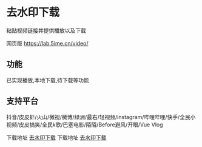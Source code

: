 
# 去水印下载

粘贴视频链接并提供播放以及下载

网页版
https://lab.5ime.cn/video/


## 功能

已实现播放,本地下载,待下载等功能

## 支持平台

抖音/皮皮虾/火山/微视/微博/绿洲/最右/轻视频/instagram/哔哩哔哩/快手/全民小视频/皮皮搞笑/全民k歌/巴塞电影/陌陌/Before避风/开眼/Vue Vlog

下载地址 [去水印下载](https://github.ddlc.love/https://github.com/liuchuancong/parse_video/releases/download/1.0.4/app-release.apk "下载地址1")
下载地址 [去水印下载](https://download.fastgit.org/liuchuancong/parse_video/releases/download/1.0.4/app-release.apk "下载地址2")


